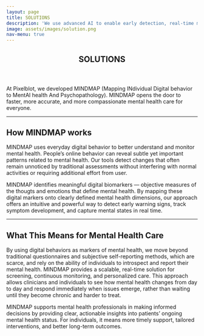 ```yaml
---
layout: page
title: SOLUTIONS
description: 'We use advanced AI to enable early detection, real-time monitoring, and targeted strategies for public mental health and precision medicine.'
image: assets/images/solution.png
nav-menu: true
---
```


<!-- Main -->
<div id="main" class="alt">

<!-- One -->
<section id="one">
	<div class="inner">
		<header class="major">
			<h1>SOLUTIONS</h1>
		</header>

<!-- Content -->
<p>At Pixelblot, we developed MINDMAP (Mapping INdividual Digital behavior to MentAl health And Psychopathology). MINDMAP opens the door to faster, more accurate, and more compassionate mental health care for everyone.</p>

<hr class="major" />

<h2 id="content">How MINDMAP works</h2>
<p>MINDMAP uses everyday digital behavior to better understand and monitor mental health. People’s online behavior can reveal subtle yet important patterns related to mental health. Our tools detect changes that often remain unnoticed by traditional assessments without interfering with normal activities or requiring additional effort from user.</p>

<p>MINDMAP identifies meaningful digital biomarkers — objective measures of the thougts and emotions that define mental health. By mapping these digital markers onto clearly defined mental health dimensions, our approach offers an intuitive and powerful way to detect early warning signs, track symptom development, and capture mental states in real time.</p>

<hr class="major" />

<h2 id="content">What This Means for Mental Health Care</h2>
<p>By using digital behaviors as markers of mental health, we move beyond traditional questionnaires and subjective self-reporting methods, which are scarce, and rely on the ability of individuals to introspect and report their mental health. MINDMAP provides a scalable, real-time solution for screening, continuous monitoring, and personalized care. This approach allows clinicians and individuals to see how mental health changes from day to day and respond immediately when issues emerge, rather than waiting until they become chronic and harder to treat.</p>

<p>MINDMAP supports mental health professionals in making informed decisions by providing clear, actionable insights into patients’ ongoing mental health status. For individuals, it means more timely support, tailored interventions, and better long-term outcomes.</p>

</div>
